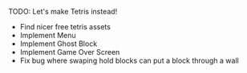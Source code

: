 TODO: Let's make Tetris instead!
* Find nicer free tetris assets
* Implement Menu
* Implement Ghost Block
* Implement Game Over Screen
* Fix bug where swaping hold blocks can put a block through a wall
